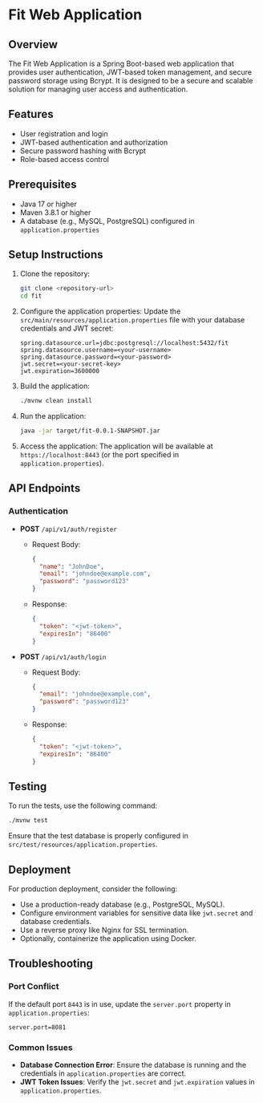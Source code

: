 # Fit Web Application

## Overview
The Fit Web Application is a Spring Boot-based web application that provides user authentication, JWT-based token management, and secure password storage using Bcrypt. It is designed to be a secure and scalable solution for managing user access and authentication.

## Features
- User registration and login
- JWT-based authentication and authorization
- Secure password hashing with Bcrypt
- Role-based access control

## Prerequisites
- Java 17 or higher
- Maven 3.8.1 or higher
- A database (e.g., MySQL, PostgreSQL) configured in `application.properties`

## Setup Instructions

1. Clone the repository:
   ```bash
   git clone <repository-url>
   cd fit
   ```

2. Configure the application properties:
   Update the `src/main/resources/application.properties` file with your database credentials and JWT secret:
   ```properties
   spring.datasource.url=jdbc:postgresql://localhost:5432/fit
   spring.datasource.username=<your-username>
   spring.datasource.password=<your-password>
   jwt.secret=<your-secret-key>
   jwt.expiration=3600000
   ```

3. Build the application:
   ```bash
   ./mvnw clean install
   ```

4. Run the application:
   ```bash
   java -jar target/fit-0.0.1-SNAPSHOT.jar
   ```

5. Access the application:
   The application will be available at `https://localhost:8443` (or the port specified in `application.properties`).

## API Endpoints

### Authentication
- **POST** `/api/v1/auth/register`
  - Request Body:
    ```json
    {
      "name": "JohnDoe",
      "email": "johndoe@example.com",
      "password": "password123"
    }
    ```
  - Response:
    ```json
    {
      "token": "<jwt-token>",
      "expiresIn": "86400"
    }
    ```

- **POST** `/api/v1/auth/login`
  - Request Body:
    ```json
    {
      "email": "johndoe@example.com",
      "password": "password123"
    }
    ```
  - Response:
    ```json
    {
      "token": "<jwt-token>",
      "expiresIn": "86400"
    }
    ```

## Testing
To run the tests, use the following command:
```bash
./mvnw test
```
Ensure that the test database is properly configured in `src/test/resources/application.properties`.

## Deployment
For production deployment, consider the following:
- Use a production-ready database (e.g., PostgreSQL, MySQL).
- Configure environment variables for sensitive data like `jwt.secret` and database credentials.
- Use a reverse proxy like Nginx for SSL termination.
- Optionally, containerize the application using Docker.

## Troubleshooting

### Port Conflict
If the default port `8443` is in use, update the `server.port` property in `application.properties`:
```properties
server.port=8081
```

### Common Issues
- **Database Connection Error**: Ensure the database is running and the credentials in `application.properties` are correct.
- **JWT Token Issues**: Verify the `jwt.secret` and `jwt.expiration` values in `application.properties`.
